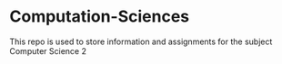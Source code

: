 # Computation-Sciences

This repo is used to store information and assignments for the subject Computer Science 2 

